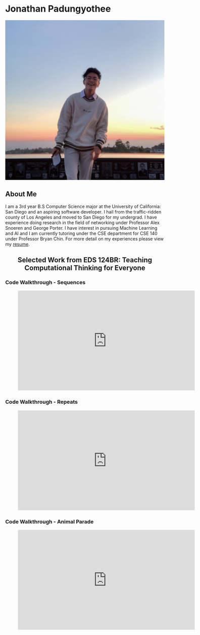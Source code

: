 # Jonathan Padungyothee
![Portrait of myself](kasalmao.jpg)
## About Me
I am a 3rd year B.S Computer Science major at the University of California: San Diego and an aspiring software developer. I hail from the traffic-ridden county of Los Angeles and moved to San Diego for my undergrad. I have experience doing research in the field of networking under Professor Alex Snoeren and George Porter. I have interest in pursuing Machine Learning and AI and I am currently tutoring under the CSE department for CSE 140 under Professor Bryan Chin. For more detail on my experiences please view my [resume](resume.pdf).

## <center>Selected Work from EDS 124BR: Teaching Computational Thinking for Everyone</center>

### Code Walkthrough - Sequences
<!-- blank line -->
<figure class="video_container">
  <iframe width="560" height="315" src="https://www.youtube.com/embed/dxDmgXlKKAY" frameborder="0" allowfullscreen="true"> </iframe>
</figure>
<!-- blank line -->

### Code Walkthrough - Repeats
<!-- blank line -->
<figure class="video_container">
  <iframe width="560" height="315" src="https://www.youtube.com/embed/NN23HLggLoo" frameborder="0" allowfullscreen="true"> </iframe>
</figure>
<!-- blank line -->

### Code Walkthrough - Animal Parade
<!-- blank line -->
<figure class="video_container">
  <iframe width="560" height="315" src="https://www.youtube.com/embed/vxxMWjAItWc" frameborder="0" allowfullscreen="true"> </iframe>
</figure>
<!-- blank line -->

